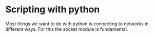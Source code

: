 # Scripting with python

Most things we want to do with python is connecting to networks in different ways. For this the socket module is fundamental.


